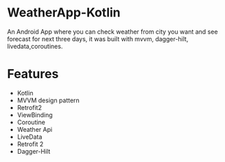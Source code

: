 # WeatherApp-Kotlin

An Android App where you can check weather from city you want and see forecast for next three days, it was built with mvvm, dagger-hilt, livedata,coroutines.

# Features
- Kotlin
- MVVM design pattern
- Retrofit2
- ViewBinding
- Coroutine
- Weather Api
- LiveData
- Retrofit 2
- Dagger-Hilt

